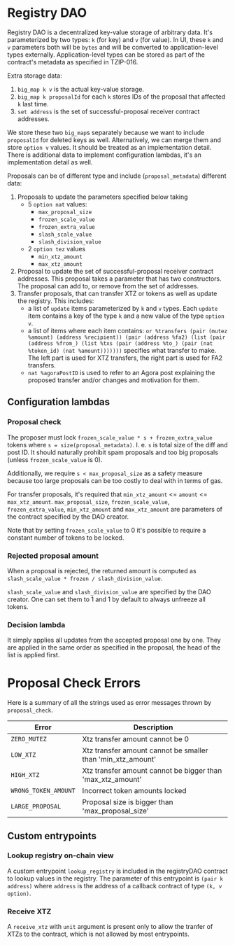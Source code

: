 <!--
SPDX-FileCopyrightText: 2021 TQ Tezos
SPDX-License-Identifier: LicenseRef-MIT-TQ
-->

# Registry DAO

Registry DAO is a decentralized key-value storage of arbitrary data.
It's parameterized by two types: `k` (for key) and `v` (for value).
In UI, these `k` and `v` parameters both will be `bytes` and will be converted to application-level types externally.
Application-level types can be stored as part of the contract's metadata as specified in TZIP-016.

Extra storage data:
1. `big_map k v` is the actual key-value storage.
2. `big_map k proposalId` for each `k` stores IDs of the proposal that affected `k` last time.
3. `set address` is the set of successful-proposal receiver contract addresses.

We store these two `big_map`s separately because we want to include `proposalId` for deleted keys as well.
Alternatively, we can merge them and store `option v` values.
It should be treated as an implementation detail.
There is additional data to implement configuration lambdas, it's an implementation detail as well.

Proposals can be of different type and include (`proposal_metadata`) different data:

1. Proposals to update the parameters specified below taking
   - 5 `option nat` values:
      - `max_proposal_size`
      - `frozen_scale_value`
      - `frozen_extra_value`
      - `slash_scale_value`
      - `slash_division_value`
   - 2 `option tez` values
      - `min_xtz_amount`
      - `max_xtz_amount`
2. Proposal to update the set of successful-proposal receiver contract addresses.
This proposal takes a parameter that has two constructors. The proposal can add to,
or remove from the set of addresses.
3. Transfer proposals, that can transfer XTZ or tokens as well as update the
registry. This includes:
   - a list of `update` items parameterized by `k` and `v` types. Each `update` item contains a key of the type `k` and a new value of the type `option v`.
   - a list of items where each item contains:
   `or %transfers (pair (mutez %amount) (address %recipient)) (pair (address %fa2) (list (pair (address %from_) (list %txs (pair (address %to_) (pair (nat %token_id) (nat %amount)))))))` specifies what transfer to make. The left part is used for XTZ transfers, the right part is used for FA2 transfers.
   - `nat %agoraPostID` is used to refer to an Agora post explaining the proposed transfer and/or changes and motivation for them.

## Configuration lambdas

### Proposal check

The proposer must lock `frozen_scale_value * s + frozen_extra_value` tokens where `s = size(proposal_metadata)`.
I. e. `s` is total size of the diff and post ID.
It should naturally prohibit spam proposals and too big proposals (unless `frozen_scale_value` is 0).

Additionally, we require `s < max_proposal_size` as a safety measure because too large proposals can be too costly to deal with in terms of gas.

For transfer proposals, it's required that `min_xtz_amount` <= `amount` <= `max_xtz_amount`.
`max_proposal_size`, `frozen_scale_value`, `frozen_extra_value`, `min_xtz_amount` and `max_xtz_amount`
are parameters of the contract specified by the DAO creator.

Note that by setting `frozen_scale_value` to 0 it's possible to require a constant number of tokens to be locked.

### Rejected proposal amount

When a proposal is rejected, the returned amount is computed as `slash_scale_value * frozen / slash_division_value`.

`slash_scale_value` and `slash_division_value` are specified by the DAO creator.
One can set them to 1 and 1 by default to always unfreeze all tokens.

### Decision lambda

It simply applies all updates from the accepted proposal one by one.
They are applied in the same order as specified in the proposal, the head of the
list is applied first.

# Proposal Check Errors

Here is a summary of all the strings used as error messages thrown by `proposal_check`.

| Error                                | Description                                                                                                 |
|--------------------------------------|-------------------------------------------------------------------------------------------------------------|
| `ZERO_MUTEZ`                         | Xtz transfer amount cannot be 0                                                                             |
| `LOW_XTZ`               | Xtz transfer amount cannot be smaller than 'min_xtz_amount'                                                 |
| `HIGH_XTZ`               | Xtz transfer amount cannot be bigger than 'max_xtz_amount'                                                  |
| `WRONG_TOKEN_AMOUNT`             | Incorrect token amounts locked                                                                              |
| `LARGE_PROPOSAL`                 | Proposal size is bigger than 'max_proposal_size'                                                            |

## Custom entrypoints

### Lookup registry on-chain view

A custom entrypoint `lookup_registry` is included in the registryDAO contract
to lookup values in the registry. The parameter of this entrypoint is `(pair k address)`
where `address` is the address of a callback contract of type `(k, v option)`.

### Receive XTZ

A `receive_xtz` with `unit` argument is present only to allow the tranfer of XTZs
to the contract, which is not allowed by most entrypoints.
